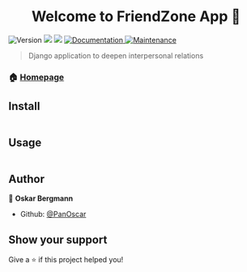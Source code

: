 <h1 align="center">Welcome to FriendZone App 👋</h1>
<p>
  <img alt="Version" src="https://img.shields.io/badge/version-1.0.0-blue.svg?cacheSeconds=2592000" />
  <img src="https://img.shields.io/badge/npm-%3E%3D5.5.0-blue.svg" />
  <img src="https://img.shields.io/badge/node-%3E%3D9.3.0-blue.svg" />
  <a href="https://github.com/PanOscar/FriendZone-App#readme" target="_blank">
    <img alt="Documentation" src="https://img.shields.io/badge/documentation-yes-brightgreen.svg" />
  </a>
  <a href="https://github.com/PanOscar/FriendZone-App/graphs/commit-activity" target="_blank">
    <img alt="Maintenance" src="https://img.shields.io/badge/Maintained%3F-yes-green.svg" />
  </a>
</p>

> Django application to deepen interpersonal relations

### 🏠 [Homepage](https://github.com/PanOscar/FriendZone-App)


## Install

```

```

## Usage

```

```

## Author

👤 **Oskar Bergmann**

* Github: [@PanOscar](https://github.com/PanOscar)

## Show your support

Give a ⭐️ if this project helped you!
